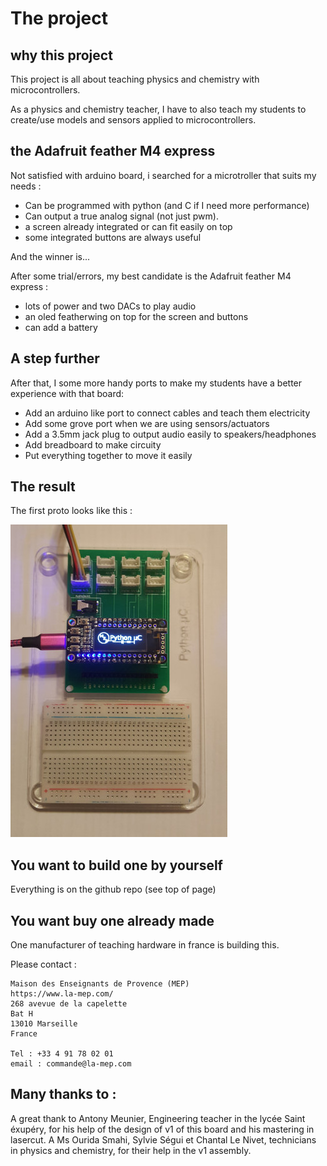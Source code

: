 # The project

## why this project
This project is all about teaching physics and chemistry with microcontrollers.

As a physics and chemistry teacher, I have to also teach my students to create/use models and sensors applied to microcontrollers.

## the Adafruit feather M4 express 

Not satisfied with arduino board, i searched for a microtroller that suits my needs :
* Can be programmed with python (and C if I need more performance)
* Can output a true analog signal (not just pwm).
* a screen already integrated or can fit easily on top
* some integrated buttons are always useful 

And the winner is...

After some trial/errors, my best candidate is the Adafruit feather M4 express :
* lots of power and two DACs to play audio
* an oled featherwing on top for the screen and buttons
* can add a battery

## A step further

After that, I some more handy ports to make my students have a better experience with that board:
* Add an arduino like port to connect cables and teach them electricity
* Add some grove port when we are using sensors/actuators
* Add a 3.5mm jack plug to output audio easily to speakers/headphones
* Add breadboard to make circuity
* Put everything together to move it easily

## The result

The first proto looks like this :

![Board](https://github.com/olivier-boesch/CircuitPython-au-lycee/raw/master/docs/assets/pythonmcu_500.jpg "Board")

## You want to  build one by yourself

Everything is on the github repo (see top of page)

## You want buy one already made

One manufacturer of teaching hardware in france is building this.

Please contact :
```
Maison des Enseignants de Provence (MEP)
https://www.la-mep.com/
268 avevue de la capelette
Bat H
13010 Marseille
France

Tel : +33 4 91 78 02 01
email : commande@la-mep.com
```

## Many thanks to :
A great thank to Antony Meunier, Engineering teacher in the lycée Saint éxupéry, for his help of the design of v1 of this board and his mastering in lasercut.
A Ms Ourida Smahi, Sylvie Ségui et Chantal Le Nivet, technicians in physics and chemistry, for their help in the v1 assembly. 
